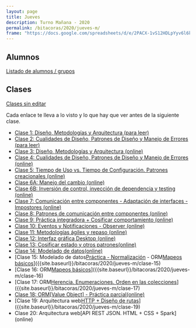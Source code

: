 ```yaml
---
layout: page
title: Jueves
description: Turno Mañana - 2020
permalink: /bitacoras/2020/jueves-m/
frame: "https://docs.google.com/spreadsheets/d/e/2PACX-1vS12HDLpYyv6l6key4DqciaaN8DK1a8vv4ZlDFrtXAA2eEwCoEtkwMHO8bBtwc1eCEdLSXDH5d0uFo4/pubhtml?gid=1855446136&single=true"
---
```

## Alumnos
[Listado de alumnos / grupos](https://docs.google.com/spreadsheets/d/1d9xtcls6Vfrst49C8MwJaGaaQOk3OtDfuA-LK6JyU1M)

## Clases

[Clases sin editar](https://www.youtube.com/playlist?list=PL7cuUUqxhfsNt7ycizHgksigXDesa_IGl)

Cada enlace te lleva a lo visto y lo que hay que ver antes de la siguiente clase.
- [Clase 1: Diseño, Metodologías y Arquitectura (para leer)]({{site.baseurl}}/bitacoras/2020/jueves-m/clase-01)
- [Clase 2: Cualidades de Diseño, Patrones de Diseño y Manejo de Errores (para leer)]({{site.baseurl}}/bitacoras/2020/jueves-m/clase-02)
- [Clase 3: Diseño, Metodologías y Arquitectura (online)]({{site.baseurl}}/bitacoras/2020/jueves-m/clase-03)
- [Clase 4: Cualidades de Diseño, Patrones de Diseño y Manejo de Errores (online)]({{site.baseurl}}/bitacoras/2020/jueves-m/clase-04) 
- [Clase 5: Tiempo de Uso vs. Tiempo de Configuración. Patrones creacionales (online)]({{site.baseurl}}/bitacoras/2020/jueves-m/clase-05)
- [Clase 6A: Manejo del cambio (online)]({{site.baseurl}}/bitacoras/2020/jueves-m/clase-06a)
- [Clase 6B: Inversión de control, inyección de dependencia y testing (online)]({{site.baseurl}}/bitacoras/2020/jueves-m/clase-06b/)
- [Clase 7: Comunicación entre componentes - Adaptación de interfaces - Impostores (online)]({{site.baseurl}}/bitacoras/2020/jueves-m/clase-07)
- [Clase 8: Patrones de comunicación entre componentes (online)]({{site.baseurl}}/bitacoras/2020/jueves-m/clase-08)
- [Clase 9: Práctica integradora + Cosificar comportamiento (online)]({{site.baseurl}}/bitacoras/2020/jueves-m/clase-09)
- [Clase 10: Eventos y Notificaciones - Observer (online)]({{site.baseurl}}/bitacoras/2020/jueves-m/clase-10)
- [Clase 11: Metodologías ágiles y repaso (online)]({{site.baseurl}}/bitacoras/2020/jueves-m/clase-11)
- [Clase 12: Interfaz gráfica Desktop (online)]({{site.baseurl}}/bitacoras/2020/jueves-m/clase-12)
- [Clase 13: Cosificar estado y otros patrones(online)]({{site.baseurl}}/bitacoras/2020/jueves-m/clase-13)
- [Clase 14: Modelado de datos(online)]({{site.baseurl}}/bitacoras/2020/jueves-m/clase-14)
- [Clase 15: Modelado de datos[Práctica - Normalización](online) - ORM[Mapeos básicos](online)]({{site.baseurl}}/bitacoras/2020/jueves-m/clase-15)
- [Clase 16: ORM[Mapeos básicos](online)]({{site.baseurl}}/bitacoras/2020/jueves-m/clase-16)
- [Clase 17: ORM[Herencia. Enumeraciones. Orden en las colecciones](online)]({{site.baseurl}}/bitacoras/2020/jueves-m/clase-17)
- [Clase 18: ORM[Value Object] - Práctica parcial(online)]({{site.baseurl}}/bitacoras/2020/jueves-m/clase-18)
- [Clase 19: Arquitectura web[HTTP + Diseño de rutas](online)]({{site.baseurl}}/bitacoras/2020/jueves-m/clase-19)
- Clase 20: Arquitectura web[API REST JSON. HTML + CSS + Spark] (online)
